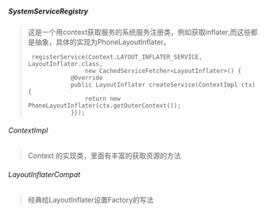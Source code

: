 ##### SystemServiceRegistry

> 这是一个用context获取服务的系统服务注册类，例如获取inflater,而这些都是抽象，具体的实现为PhoneLayoutInflater。
>
> ```
>  registerService(Context.LAYOUT_INFLATER_SERVICE, LayoutInflater.class,
>                 new CachedServiceFetcher<LayoutInflater>() {
>             @Override
>             public LayoutInflater createService(ContextImpl ctx) {
>                 return new PhoneLayoutInflater(ctx.getOuterContext());
>             }});
> ```
>
> 

###### ContextImpl

> Context 的实现类，里面有丰富的获取资源的方法

###### LayoutInflaterCompat

> 经典给LayoutInflater设置Factory的写法
